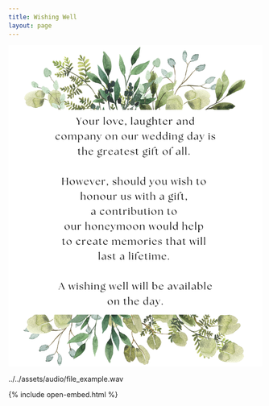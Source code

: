 ```yaml
---
title: Wishing Well
layout: page
---
```


![Wishing Well](/assets/img/wishingwell.png)

../../assets/audio/file_example.wav

{% include open-embed.html %}
</body>
</html>
